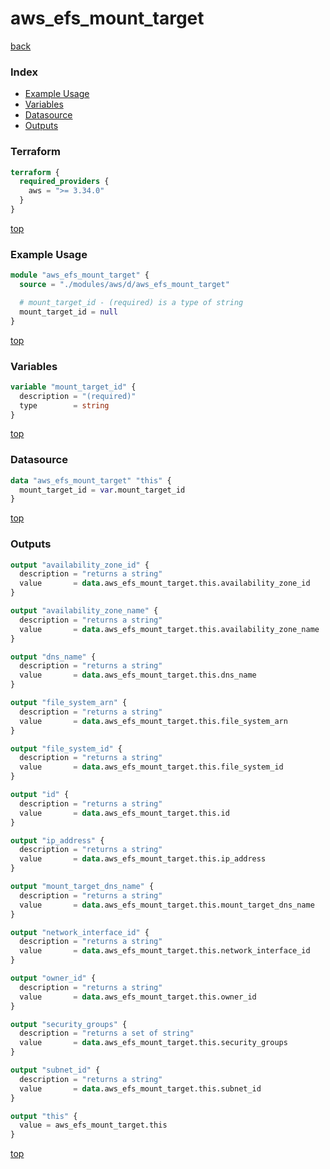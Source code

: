 # aws_efs_mount_target

[back](../aws.md)

### Index

- [Example Usage](#example-usage)
- [Variables](#variables)
- [Datasource](#datasource)
- [Outputs](#outputs)

### Terraform

```terraform
terraform {
  required_providers {
    aws = ">= 3.34.0"
  }
}
```

[top](#index)

### Example Usage

```terraform
module "aws_efs_mount_target" {
  source = "./modules/aws/d/aws_efs_mount_target"

  # mount_target_id - (required) is a type of string
  mount_target_id = null
}
```

[top](#index)

### Variables

```terraform
variable "mount_target_id" {
  description = "(required)"
  type        = string
}
```

[top](#index)

### Datasource

```terraform
data "aws_efs_mount_target" "this" {
  mount_target_id = var.mount_target_id
}
```

[top](#index)

### Outputs

```terraform
output "availability_zone_id" {
  description = "returns a string"
  value       = data.aws_efs_mount_target.this.availability_zone_id
}

output "availability_zone_name" {
  description = "returns a string"
  value       = data.aws_efs_mount_target.this.availability_zone_name
}

output "dns_name" {
  description = "returns a string"
  value       = data.aws_efs_mount_target.this.dns_name
}

output "file_system_arn" {
  description = "returns a string"
  value       = data.aws_efs_mount_target.this.file_system_arn
}

output "file_system_id" {
  description = "returns a string"
  value       = data.aws_efs_mount_target.this.file_system_id
}

output "id" {
  description = "returns a string"
  value       = data.aws_efs_mount_target.this.id
}

output "ip_address" {
  description = "returns a string"
  value       = data.aws_efs_mount_target.this.ip_address
}

output "mount_target_dns_name" {
  description = "returns a string"
  value       = data.aws_efs_mount_target.this.mount_target_dns_name
}

output "network_interface_id" {
  description = "returns a string"
  value       = data.aws_efs_mount_target.this.network_interface_id
}

output "owner_id" {
  description = "returns a string"
  value       = data.aws_efs_mount_target.this.owner_id
}

output "security_groups" {
  description = "returns a set of string"
  value       = data.aws_efs_mount_target.this.security_groups
}

output "subnet_id" {
  description = "returns a string"
  value       = data.aws_efs_mount_target.this.subnet_id
}

output "this" {
  value = aws_efs_mount_target.this
}
```

[top](#index)